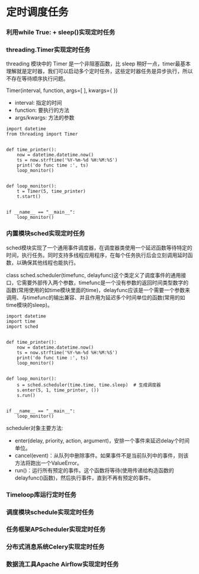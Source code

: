 # 定时调度任务

### 利用while True: + sleep()实现定时任务

### threading.Timer实现定时任务&#x20;



threading 模块中的 Timer 是一个非阻塞函数，比 sleep 稍好一点，timer最基本理解就是定时器，我们可以启动多个定时任务，这些定时器任务是异步执行，所以不存在等待顺序执行问题。

Timer(interval, function, args=\[ ], kwargs={ })

* interval: 指定的时间
* function: 要执行的方法
* args/kwargs: 方法的参数



```
import datetime
from threading import Timer


def time_printer():
    now = datetime.datetime.now()
    ts = now.strftime('%Y-%m-%d %H:%M:%S')
    print('do func time :', ts)
    loop_monitor()


def loop_monitor():
    t = Timer(5, time_printer)
    t.start()


if __name__ == "__main__":
    loop_monitor()
```



### 内置模块sched实现定时任务&#x20;

sched模块实现了一个通用事件调度器，在调度器类使用一个延迟函数等待特定的时间，执行任务。同时支持多线程应用程序，在每个任务执行后会立刻调用延时函数，以确保其他线程也能执行。

class sched.scheduler(timefunc, delayfunc)这个类定义了调度事件的通用接口，它需要外部传入两个参数，timefunc是一个没有参数的返回时间类型数字的函数(常用使用的如time模块里面的time)，delayfunc应该是一个需要一个参数来调用、与timefunc的输出兼容、并且作用为延迟多个时间单位的函数(常用的如time模块的sleep)。

```
import datetime
import time
import sched


def time_printer():
    now = datetime.datetime.now()
    ts = now.strftime('%Y-%m-%d %H:%M:%S')
    print('do func time :', ts)
    loop_monitor()


def loop_monitor():
    s = sched.scheduler(time.time, time.sleep)  # 生成调度器
    s.enter(5, 1, time_printer, ())
    s.run()


if __name__ == "__main__":
    loop_monitor()
```

scheduler对象主要方法:

* enter(delay, priority, action, argument)，安排一个事件来延迟delay个时间单位。
* cancel(event)：从队列中删除事件。如果事件不是当前队列中的事件，则该方法将跑出一个ValueError。
* run()：运行所有预定的事件。这个函数将等待(使用传递给构造函数的delayfunc()函数)，然后执行事件，直到不再有预定的事件。





### Timeloop库运行定时任务

### 调度模块schedule实现定时任务&#x20;

### 任务框架APScheduler实现定时任务&#x20;

### 分布式消息系统Celery实现定时任务&#x20;

### 数据流工具Apache Airflow实现定时任务&#x20;
